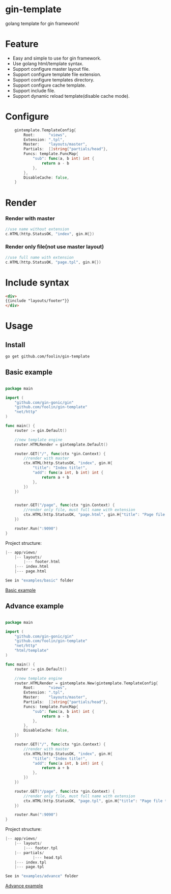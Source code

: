 # gin-template
golang template for gin framework!

# Feature
* Easy and simple to use for gin framework.
* Use golang html/template syntax.
* Support configure master layout file.
* Support configure template file extension.
* Support configure templates directory.
* Support configure cache template.
* Support include file.
* Support dynamic reload template(disable cache mode).

# Configure

```go
    gintemplate.TemplateConfig{
		Root:      "views",
		Extension: ".tpl",
		Master:    "layouts/master",
		Partials:  []string{"partials/head"},
		Funcs: template.FuncMap{
			"sub": func(a, b int) int {
				return a - b
			},
		},
		DisableCache: false,
	}
```


# Render

### Render with master
```go
//use name without extension
c.HTML(http.StatusOK, "index", gin.H{})
```

### Render only file(not use master layout)
```go
//use full name with extension
c.HTML(http.StatusOK, "page.tpl", gin.H{})
```


# Include syntax
```html
<div>
{{include "layouts/footer"}}
</div>
```

# Usage

## Install
```bash
go get github.com/foolin/gin-template
```

## Basic example
```go

package main

import (
	"github.com/gin-gonic/gin"
	"github.com/foolin/gin-template"
	"net/http"
)

func main() {
	router := gin.Default()

	//new template engine
	router.HTMLRender = gintemplate.Default()

	router.GET("/", func(ctx *gin.Context) {
		//render with master
		ctx.HTML(http.StatusOK, "index", gin.H{
			"title": "Index title!",
			"add": func(a int, b int) int {
				return a + b
			},
		})
	})


	router.GET("/page", func(ctx *gin.Context) {
		//render only file, must full name with extension
		ctx.HTML(http.StatusOK, "page.html", gin.H{"title": "Page file title!!"})
	})

	router.Run(":9090")
}

```

Project structure:
```go
|-- app/views/
    |-- layouts/
        |--- footer.html
    |--- index.html          
    |--- page.html

See in "examples/basic" folder
```

[Basic example](https://github.com/foolin/gin-template/tree/master/examples/basic)

## Advance example
```go

package main

import (
	"github.com/gin-gonic/gin"
	"github.com/foolin/gin-template"
	"net/http"
	"html/template"
)

func main() {
	router := gin.Default()

	//new template engine
	router.HTMLRender = gintemplate.New(gintemplate.TemplateConfig{
		Root:      "views",
		Extension: ".tpl",
		Master:    "layouts/master",
		Partials:  []string{"partials/head"},
		Funcs: template.FuncMap{
			"sub": func(a, b int) int {
				return a - b
			},
		},
		DisableCache: false,
	})

	router.GET("/", func(ctx *gin.Context) {
		//render with master
		ctx.HTML(http.StatusOK, "index", gin.H{
			"title": "Index title!",
			"add": func(a int, b int) int {
				return a + b
			},
		})
	})

	router.GET("/page", func(ctx *gin.Context) {
		//render only file, must full name with extension
		ctx.HTML(http.StatusOK, "page.tpl", gin.H{"title": "Page file title!!"})
	})

	router.Run(":9090")
}

```

Project structure:
```go
|-- app/views/
    |-- layouts/
        |--- footer.tpl
    |-- partials/
            |--- head.tpl
    |--- index.tpl          
    |--- page.tpl

See in "examples/advance" folder
```

[Advance example](https://github.com/foolin/gin-template/tree/master/examples/advance)
